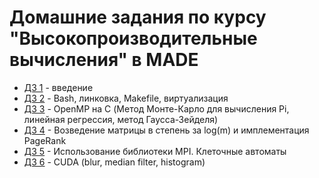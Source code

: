 # Домашние задания по курсу "Высокопроизводительные вычисления" в MADE

- [ДЗ 1](https://github.com/alexyar88/made_hpc_2020/tree/master/hw1) - введение
- [ДЗ 2](https://github.com/alexyar88/made_hpc_2020/tree/master/hw2) - Bash, линковка, Makefile, виртуализация
- [ДЗ 3](https://github.com/alexyar88/made_hpc_2020/tree/master/hw3) - OpenMP на C (Метод Монте-Карло для вычисления Pi, линейная регрессия, метод Гаусса-Зейделя)
- [ДЗ 4](https://github.com/alexyar88/made_hpc_2020/tree/master/hw4) - Возведение матрицы в степень за log(m) и имплементация PageRank
- [ДЗ 5](https://github.com/alexyar88/made_hpc_2020/tree/master/hw5) - Использование библиотеки MPI. Клеточные автоматы
- [ДЗ 6](https://github.com/alexyar88/made_hpc_2020/tree/master/hw6) - CUDA (blur, median filter, histogram)

